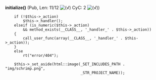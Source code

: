 **initialize()** (Pub, Len: 11/12 ![(&radic;)](https://raw.github.com/TheB3Rt0z/schrimp/master/.inc/img/icon_16x16_green_ok.png "") CyC: 2 ![(&radic;)](https://raw.github.com/TheB3Rt0z/schrimp/master/.inc/img/icon_16x16_green_ok.png ""))  
  
		if (!$this->_action)
			$this->_handler();
		elseif (is_numeric($this->_action)
			&& method_exists(__CLASS__, '_handler_' . $this->_action))
		{
			call_user_func(array(__CLASS__, '_handler_' . $this->_action));
		}
		else
			rt("error/404");

		$this->_set_aside(html::image(_SET_INCLUDES_PATH . "img/schrimp.png",
		                              _STR_PROJECT_NAME));
